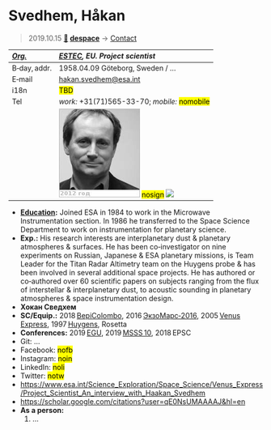 # Svedhem, Håkan
> 2019.10.15 **[🚀](../index/index.md) [despace](index.md)** → [Contact](contact.md)

|*[Org.](contact.md)*|*[ESTEC](zz_estec.md), EU. Project scientist*|
|:--|:--|
|B‑day, addr.| 1958.04.09 Göteborg, Sweden / … |
|E‑mail| <hakan.svedhem@esa.int> |
|i18n| <mark>TBD</mark> |
|Tel| *work:* +31(71)565-33-70; *mobile:* <mark>nomobile</mark> |
|| [![](f/contact/s/svedhem_001_photo_thumb.jpg)](f/contact/s/svedhem_001_photo.jpg) <mark>nosign</mark> [![](f/contact//_001_sign_thumb.jpg)](f/contact//_001_sign.png) |

   - **[Education](edu.md):** Joined ESA in 1984 to work in the Microwave Instrumentation section. In 1986 he transferred to the Space Science Department to work on instrumentation for planetary science.
   - **Exp.:** His research interests are interplanetary dust & planetary atmospheres & surfaces. He has been co‑investigator on nine experiments on Russian, Japanese & ESA planetary missions, is Team Leader for the Titan Radar Altimetry team on the Huygens probe & has been involved in several additional space projects. He has authored or co‑authored over 60 scientific papers on subjects ranging from the flux of interstellar & interplanetary dust, to acoustic sounding in planetary atmospheres & space instrumentation design.
   - **Хокан Сведхем**
   - **SC/Equip.:** 2018 [BepiColombo](bepicolombo.md), 2016 [ЭкзоМарс‑2016](экзомарс_2016.md), 2005 [Venus Express](venus_express.md), 1997 [Huygens](cassini_huygens.md), Rosetta
   - **Conferences:** 2019 [EGU](egu_2019.md), 2019 [MSSS 10](msss_10.md), 2018 EPSC
   - Git: …
   - Facebook: <mark>nofb</mark>
   - Instagram: <mark>noin</mark>
   - LinkedIn: <mark>noli</mark>
   - Twitter: <mark>notw</mark>
   - <https://www.esa.int/Science_Exploration/Space_Science/Venus_Express/Project_Scientist_An_interview_with_Haakan_Svedhem>
   - <https://scholar.google.com/citations?user=qE0NsUMAAAAJ&hl=en>
   - **As a person:**
      1. …
